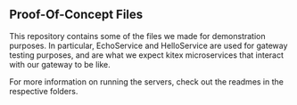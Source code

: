 ## Proof-Of-Concept Files
This repository contains some of the files we made for demonstration purposes.
In particular, EchoService and HelloService are used for gateway testing purposes, and are what we expect kitex microservices that interact with our gateway to be like.

For more information on running the servers, check out the readmes in the respective folders.